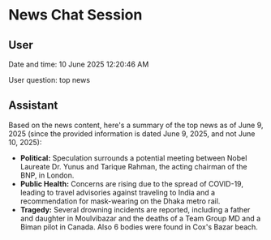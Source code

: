 # News Chat Session

## User
Date and time: 10 June 2025 12:20:46 AM

User question: top news

## Assistant
Based on the news content, here's a summary of the top news as of June 9, 2025 (since the provided information is dated June 9, 2025, and not June 10, 2025):

*   **Political:** Speculation surrounds a potential meeting between Nobel Laureate Dr. Yunus and Tarique Rahman, the acting chairman of the BNP, in London.
*   **Public Health:** Concerns are rising due to the spread of COVID-19, leading to travel advisories against traveling to India and a recommendation for mask-wearing on the Dhaka metro rail.
*   **Tragedy:** Several drowning incidents are reported, including a father and daughter in Moulvibazar and the deaths of a Team Group MD and a Biman pilot in Canada. Also 6 bodies were found in Cox's Bazar beach.



